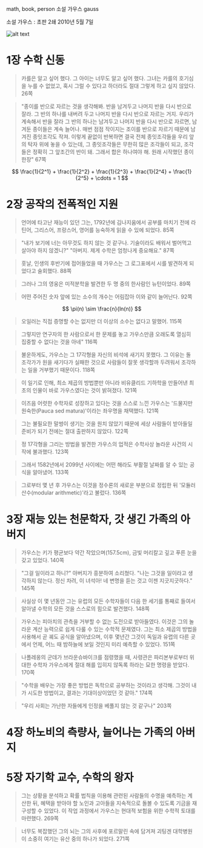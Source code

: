 math, book, person
소설 가우스
gauss

소설 가우스
:   초판 2쇄 2010년 5월 7일

![alt text](http://book.daum-img.net/R110x160/KOR9788992624657?moddttm=20140713080647 "gauss")

# 1장 수학 신동
> 카를은 알고 싶어 했다. 그 아이는 너무도 알고 싶어 했다. 그녀는 카를의 호기심을 누를 수 없었고, 혹시 그럴 수 있다고 하더라도 절대 그렇게 하고 싶지 않았다. 26쪽

> "종이를 반으로 자르는 것을 생각해봐. 반을 남겨두고 나머지 반을 다시 반으로 잘라. 그 반의 하나를 내버려 두고 나머지 반을 다시 반으로 자르는 거지. 우리가 계속해서 반을 잘라 그 반의 하나는 남겨두고 나머지 반을 다시 반으로 자르면, 남겨둔 종이들은 계속 늘어나. 매번 점점 작이지는 조이를 반으로 자르기 때문에 남겨진 종잇조각도 작져. 이렇게 끝없이 반복하면 결국 전체 종잇조각들을 우리 앞의 탁자 위에 놓을 수 있는데, 그 종잇조각들은 무한히 많은 조각들이 되고, 조각들은 정확히 그 앞조간의 반이 돼. 그래서 합은 하나여야 해. 원래 시작했던 종이 한장" 67쪽

$$
\frac{1}{2^1} + \frac{1}{2^2} + \frac{1}{2^3} + \frac{1}{2^4} + \frac{1}{2^5} + \cdots = 1
$$


# 2장 공작의 전폭적인 지원

> 언어에 타고난 재능이 있던 그는, 1792년에 김나지움에서 공부를 마치기 전에 라틴어, 그리스어, 프랑스어, 영어를 능숙하게 읽을 수 있에 되었다. 85쪽

> "내가 보기에 너는 아무것도 하지 않는 것 같구나. 기술이라도 배워서 벌어먹고 살아야 하지 않겠니?" "아버지. 제게 수학은 엄청나게 중요해요." 87쪽

> 훗날, 인생의 후반기에 접어들었을 때 가우스는 그 로그표에서 시를 발견하게 되었다고 술회했다. 88쪽

> 그러나 그의 영웅은 미적분학을 발견한 두 명 중의 한사람인 뉴턴이었다. 89쪽

> 어떤 주어진 숫자 앞에 있는 소수의 개수는 어림잡아 이와 같이 늘어난다. 92쪽

$$
\pi(n) \sim  \frac{n}{ln(n)}
$$

> 오일러는 직접 증명할 수는 없지만 더 이상의 소수는 없다고 말했어. 115쪽

> 그렇지만 연구자의 한 사람으로서 한 문제를 놓고 가우스만큼 오래도록 열심히 집중할 수 없다는 것을 아네" 116쪽

> 불운하게도, 가우스는 그 17각형을 자신의 비석에 새기지 못했다. 그 이유는 돌 조각가가 원을 새기다가 실패한 것으로 사람들이 잘못 생각할까 두려워서 조각하는 일을 거부했기 때문이다. 118쪽

> 이 일기로 인해, 최소 제곱의 방법뿐만 아니라 비유클리드 기하학을 만들어낸 최초의 인물이 바로 가우스였다는 것이 밝혀졌다. 121쪽

> 이즈음 어렷한 수학자로 성장하고 있다는 것을 스스로 느낀 가우스는 '드물지만 원숙한(Pauca sed matura)'이라는 좌우명을 채택했다. 121쪽

> 그는 불필요한 말썽이 생기는 것을 원치 않았기 때문에 세상 사람들이 받아들일 준비가 되기 전에는 절대 출판하지 않았다. 122쪽

> 정 17각형을 그리는 방법을 발견한 가우스의 업적은 수학사상 놀라운 사건의 시작에 불과했다. 123쪽

> 그래서 1582년에서 2099년 사이에는 어떤 해라도 부활절 날짜를 알 수 있는 공식을 알아냈어. 133쪽

> 그로부터 몇 년 후 가우스는 이것을 정수론의 새로운 부분으로 정립한 뒤 '모듈러 산수(modular arithmetic)'라고 불렀다. 136쪽

# 3장 재능 있는 천문학자, 갓 생긴 가족의 아버지

> 가우스는 키가 평균보다 약간 작았으며(157.5cm), 금빛 머리칼고 깊고 푸른 눈을 갖고 있었다. 140쪽

> "그걸 일이라고 하니?" 아버지가 흥분하여 소리쳤다. "나는 그것을 일이라고 생각하지 않는다. 정신 차려, 이 녀석아! 네 변명을 듣는 것고 이젠 지긋지긋하다." 145쪽

> 사실상 이 몇 년동안 그는 유럽의 모든 수학자들이 다음 한 세기를 통째로 들여서 알아낼 수학의 모든 것을 스스로의 힘으로 발견했다. 148쪽

> 가우스는 피아치의 관측을 거부할 수 없는 도전으로 받아들였다. 이것은 그의 놀라운 계산 능력으로 쉽게 다룰 수 있는 수학적 문제였다. 그는 최소 제곱의 방법을 사용해서 곧 궤도 공식을 알아냈으며, 이후 몇년간 그것이 독일과 유렵의 다른 곳에서 언제, 어느 때 밤하늘에 보일 것인지 미리 예측할 수 있었다. 151쪽

> 나폴레옹의 군데가 브라운슈바이크를 점령했을 때, 사령관은 파리본부로부터 위대한 수학자 가우스에게 절대 해를 입히지 않독록 하라는 묘한 명령을 받았다. 170쪽

> "수학을 배우는 가장 좋은 방법은 독학으로 공부하는 것이라고 생각해. 그것이 내가 시도한 방법이고, 결과는 기대이상이었던 것 같아." 174쪽

> "우리 사회는 가난한 자들에게 인정을 베풀지 않는 것 같구나" 203쪽

# 4장 하노비의 측량사, 늘어나는 가족의 아버지

# 5장 자기학 교수, 수학의 왕자

> 그는 상황을 분석하고 확률 법칙을 이용해 관련된 사람들의 수명을 예측하는 계산한 뒤, 혜택을 받아야 할 노인과 고아들을 지속적으로 돌볼 수 있도록 기금을 재구성할 수 있었다. 이 작업 과정에서 가우스는 현대적 보험을 위한 수학적 토대를 마련했다. 269쪽

> 너무도 복잡했던 그의 뇌는 그의 사후에 포르말린 속에 담겨져 괴팅겐 대학병원이 소중히 여기는 유산 중의 하나가 되었다. 271쪽


